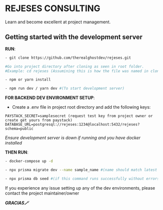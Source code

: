 # REJESES CONSULTING

Learn and become excellent at project management.

## Getting started with the development server

**RUN**:
```bash
- git clone https://github.com/therealghostdev/rejeses.git

#Go into project directory after cloning as seen in root folder.
#Example: cd rejeses (Assumining this is how the file was named in cloning directory)

- npm or yarn install

- npm run dev / yarn dev #(To start development server)
```

**FOR BACKEND DEV ENVIRONMENT SETUP**:

- Create a .env file in project root directory and add the following keys:

`
PAYSTACK_SECRET=samplesecret (request test key from project owner or create get yours from paystack)
DATABASE_URL=postgresql://rejeses:1234@localhost:5432/rejeses?schema=public
`

*Ensure development server is down if running and you have docker installed*

**THEN RUN**:

```bash
- docker-compose up -d

- npx prisma migrate dev --name sample_name #(name should match latest prisma migration as seen in prisma migrations folder in project directory)

- npx prisma db seed #(if this command runs successfully without errors, start the development server again as described earlier)  
```

If you experience any issue setting up any of the dev environments, please contact the project maintainer/owner


***GRACIAS🪄***